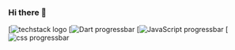 ### Hi there 👋


[![techstack logo](https://readme-components.vercel.app/api?component=logo&logo=react)
[![Dart progressbar](https://readme-components.vercel.app/api?component=linearprogress&skill=dart&value=100)
[![JavaScript progressbar](https://readme-components.vercel.app/api?component=linearprogress&skill=JavaScript&value=70)
[![css progressbar](https://readme-components.vercel.app/api?component=linearprogress&skill=css&value=60)

<!--
**NadaAmrr/NadaAmrr** is a ✨ _special_ ✨ repository because its `README.md` (this file) appears on your GitHub profile.

Here are some ideas to get you started:

- 🔭 I’m currently working on ...
- 🌱 I’m currently learning ...
- 👯 I’m looking to collaborate on ...
- 🤔 I’m looking for help with ...
- 💬 Ask me about ...
- 📫 How to reach me: ...
- 😄 Pronouns: ...
- ⚡ Fun fact: ...
-->
